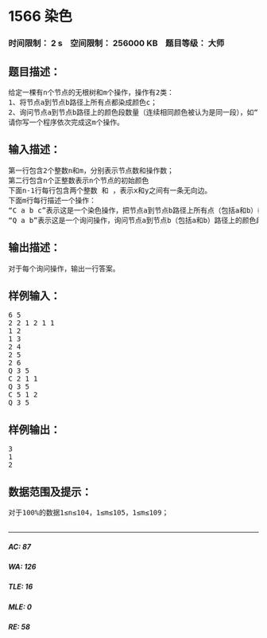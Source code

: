 # 1566 染色   
### 时间限制： 2 s&nbsp;&nbsp;&nbsp;&nbsp;空间限制： 256000 KB&nbsp;&nbsp;&nbsp;&nbsp;题目等级： 大师  
## 题目描述：  

<pre>
给定一棵有n个节点的无根树和m个操作，操作有2类：
1、将节点a到节点b路径上所有点都染成颜色c；
2、询问节点a到节点b路径上的颜色段数量（连续相同颜色被认为是同一段），如“112221”由3段组成：“11”、“222”和“1”。
请你写一个程序依次完成这m个操作。
</pre>
  
  
## 输入描述：  

<pre>
第一行包含2个整数n和m，分别表示节点数和操作数；
第二行包含n个正整数表示n个节点的初始颜色
下面n-1行每行包含两个整数 和 ，表示x和y之间有一条无向边。
下面m行每行描述一个操作：
“C a b c”表示这是一个染色操作，把节点a到节点b路径上所有点（包括a和b）都染成颜色c；
“Q a b”表示这是一个询问操作，询问节点a到节点b（包括a和b）路径上的颜色段数量。
</pre>
  
  
## 输出描述：  

<pre>
对于每个询问操作，输出一行答案。
</pre>
  
  
## 样例输入：  

<pre>
6 5
2 2 1 2 1 1
1 2
1 3
2 4
2 5
2 6
Q 3 5
C 2 1 1
Q 3 5
C 5 1 2
Q 3 5
</pre>
  
  
## 样例输出：  

<pre>
3
1
2
</pre>
  
  
## 数据范围及提示：  

<pre>
对于100%的数据1≤n≤104，1≤m≤105，1≤m≤109；  
 
</pre>
  
  
***  

##### AC: 87  
##### WA: 126  
##### TLE: 16  
##### MLE: 0  
##### RE: 58  
